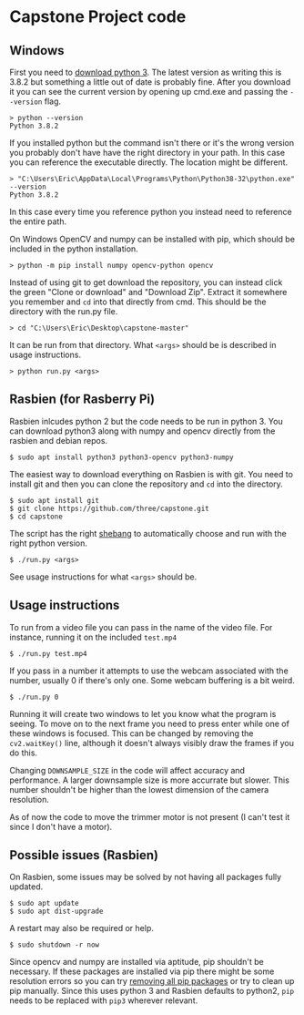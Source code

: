# Capstone Project code

## Windows

First you need to [download python 3][python]. The latest version as writing this is 3.8.2 but something a little out of date is probably fine. After you download it you can see the current version by opening up cmd.exe and passing the `--version` flag.

[python]: https://www.python.org/

```
> python --version
Python 3.8.2
```

If you installed python but the command isn't there or it's the wrong version you probably don't have have the right directory in your path. In this case you can reference the executable directly. The location might be different.

```
> "C:\Users\Eric\AppData\Local\Programs\Python\Python38-32\python.exe" --version
Python 3.8.2
```

In this case every time you reference python you instead need to reference the entire path.

On Windows OpenCV and numpy can be installed with pip, which should be included in the python installation.

```
> python -m pip install numpy opencv-python opencv
```

Instead of using git to get download the repository, you can instead click the green "Clone or download" and "Download Zip". Extract it somewhere you remember and `cd` into that directly from cmd. This should be the directory with the run.py file.

```
> cd "C:\Users\Eric\Desktop\capstone-master"
```

It can be run from that directory. What `<args>` should be is described in usage instructions.

```
> python run.py <args>
```

## Rasbien (for Rasberry Pi)

Rasbien inlcudes python 2 but the code needs to be run in python 3. You can download python3 along with numpy and opencv directly from the rasbien and debian repos.

```
$ sudo apt install python3 python3-opencv python3-numpy
```

The easiest way to download everything on Rasbien is with git. You need to install git and then you can clone the repository and `cd` into the directory.

```
$ sudo apt install git
$ git clone https://github.com/three/capstone.git
$ cd capstone
```

The script has the right [shebang][shebang] to automatically choose and run with the right python version.

[shebang]: https://en.wikipedia.org/wiki/Shebang_(Unix)

```
$ ./run.py <args>
```

See usage instructions for what `<args>` should be.

## Usage instructions

To run from a video file you can pass in the name of the video file. For instance, running it on the included `test.mp4`

```
$ ./run.py test.mp4
```

If you pass in a number it attempts to use the webcam associated with the number, usually 0 if there's only one. Some webcam buffering is a bit weird.

```
$ ./run.py 0
```

Running it will create two windows to let you know what the program is seeing. To move on to the next frame you need to press enter while one of these windows is focused. This can be changed by removing the `cv2.waitKey()` line, although it doesn't always visibly draw the frames if you do this.

Changing `DOWNSAMPLE_SIZE` in the code will affect accuracy and performance. A larger downsample size is more accurrate but slower. This number shouldn't be higher than the lowest dimension of the camera resolution.

As of now the code to move the trimmer motor is not present (I can't test it since I don't have a motor).

## Possible issues (Rasbien)

On Rasbien, some issues may be solved by not having all packages fully updated.

```
$ sudo apt update
$ sudo apt dist-upgrade
```

A restart may also be required or help.

```
$ sudo shutdown -r now
```

Since opencv and numpy are installed via aptitude, pip shouldn't be necessary. If these packages are installed via pip there might be some resolution errors so you can try [removing all pip packages][rpip] or try to clean up pip manually. Since this uses python 3 and Rasbien defaults to python2, `pip` needs to be replaced with `pip3` wherever relevant.

[rpip]: https://stackoverflow.com/questions/11248073/what-is-the-easiest-way-to-remove-all-packages-installed-by-pip

